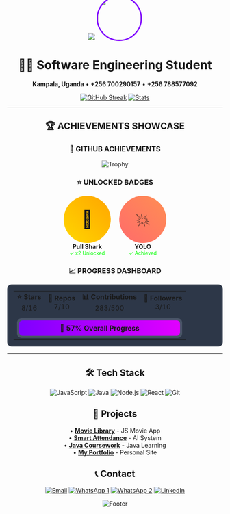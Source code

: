 <div align="center">

<img src="https://capsule-render.vercel.app/api?type=waving&color=gradient&height=140&section=header&text=Kubanja%20Elijah%20Eldred&fontSize=30&fontAlignY=35" />
<img src="https://avatars.githubusercontent.com/u/169258319?v=4" width="100" height="100" style="border-radius: 50%; border: 3px solid #7F00FF; margin-top: -60px;">

# 👨‍💻 Software Engineering Student
**Kampala, Uganda** • **+256 700290157** • **+256 788577092**

[![GitHub Streak](https://streak-stats.demolab.com?user=KubanjaElijahEldred&theme=radical&border_radius=8)](https://git.io/streak-stats)
[![Stats](https://github-readme-stats.vercel.app/api?username=KubanjaElijahEldred&show_icons=true&theme=radical&border_radius=8&count_private=true&hide_title=true)](https://github.com/KubanjaElijahEldred)

---

## 🏆 **ACHIEVEMENTS SHOWCASE**

<div align="center">

### 🎯 **GITHUB ACHIEVEMENTS**
![Trophy](https://github-profile-trophy.vercel.app/?username=KubanjaElijahEldred&theme=radical&no-frame=true&row=1&column=4&margin-w=5)

### ⭐ **UNLOCKED BADGES**
<div style="display: flex; justify-content: center; gap: 20px; flex-wrap: wrap; margin: 15px 0;">
  <div style="text-align: center;">
    <div style="font-size: 40px; background: linear-gradient(45deg, #FFD700, #FFA500); padding: 15px; border-radius: 50%; width: 80px; height: 80px; display: flex; align-items: center; justify-content: center; margin: 0 auto;">🦈</div>
    <strong>Pull Shark</strong><br>
    <small style="color: #00FF00;">✓ x2 Unlocked</small>
  </div>
  <div style="text-align: center;">
    <div style="font-size: 40px; background: linear-gradient(45deg, #FF6B6B, #FF8E53); padding: 15px; border-radius: 50%; width: 80px; height: 80px; display: flex; align-items: center; justify-content: center; margin: 0 auto;">💥</div>
    <strong>YOLO</strong><br>
    <small style="color: #00FF00;">✓ Achieved</small>
  </div>
</div>

### 📈 **PROGRESS DASHBOARD**
<table style="width: 100%; background: #2D3748; border-radius: 10px; padding: 15px;">
  <tr>
    <td align="center"><strong>⭐ Stars</strong><br>8/16</td>
    <td align="center"><strong>📂 Repos</strong><br>7/10</td>
    <td align="center"><strong>📊 Contributions</strong><br>283/500</td>
    <td align="center"><strong>👥 Followers</strong><br>3/10</td>
  </tr>
  <tr>
    <td colspan="4" style="padding-top: 10px;">
      <div style="background: #4A5568; border-radius: 10px; padding: 5px;">
        <div style="background: linear-gradient(90deg, #7F00FF, #E100FF); border-radius: 8px; padding: 8px; text-align: center; font-weight: bold;">
          🚀 57% Overall Progress
        </div>
      </div>
    </td>
  </tr>
</table>

</div>

---

## 🛠️ Tech Stack
![JavaScript](https://img.shields.io/badge/JavaScript-F7DF1E?logo=javascript) ![Java](https://img.shields.io/badge/Java-ED8B00?logo=java) ![Node.js](https://img.shields.io/badge/Node.js-339933?logo=nodedotjs) ![React](https://img.shields.io/badge/React-61DAFB?logo=react) ![Git](https://img.shields.io/badge/Git-F05032?logo=git)

## 🌟 Projects
• **[Movie Library](https://github.com/KubanjaElijahEldred/movies)** - JS Movie App  
• **[Smart Attendance](https://github.com/KubanjaElijahEldred/smart-attendance)** - AI System  
• **[Java Coursework](https://github.com/KubanjaElijahEldred/Java-class-2025)** - Java Learning  
• **[My Portfolio](https://github.com/KubanjaElijahEldred/MY-BIO)** - Personal Site

## 📞 Contact
[![Email](https://img.shields.io/badge/Email-kubanjaelijah2037@gmail.com-D14836?logo=gmail)](mailto:kubanjaelijah2037@gmail.com)
[![WhatsApp 1](https://img.shields.io/badge/WhatsApp-+256700290157-25D366?logo=whatsapp)](https://wa.me/256700290157)
[![WhatsApp 2](https://img.shields.io/badge/WhatsApp-+256788577092-25D366?logo=whatsapp)](https://wa.me/256788577092)
[![LinkedIn](https://img.shields.io/badge/LinkedIn-Connect-0077B5?logo=linkedin)](https://linkedin.com/in/your-profile)

![Footer](https://capsule-render.vercel.app/api?type=waving&color=gradient&height=60&section=footer&reversal=true)

</div>
